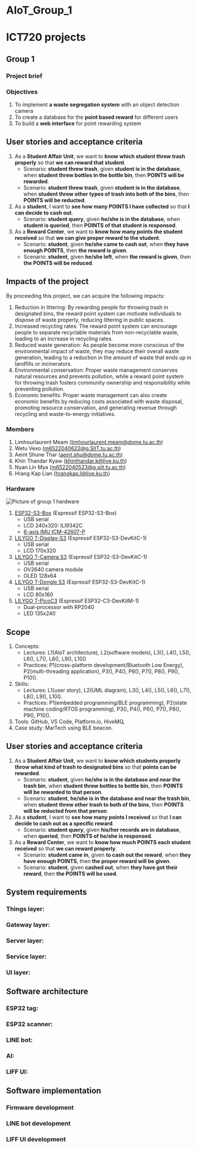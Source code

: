# AIoT_Group_1

# ICT720 projects

## Group 1
### Project brief

### Objectives
1. To implement **a waste segregation system** with an object detection camera
2. To create a database for the **point based reward** for different users
3. To build a **web interface** for point rewarding system

## User stories and acceptance criteria
1. As a **Student Affair Unit**, we want to **know which student threw trash properly** so that **we can reward that student**.
   * Scenario: **student threw trash**, given **student is in the database**, when **student threw bottles in the bottle bin**, then **POINTS will be rewarded**. 
   * Scenario: **student threw trash**, given **student is in the database**, when **student threw other types of trash into both of the bins**, then **POINTS will be reducted**.
2. As a **student**, I want to **see how many POINTS I have collected** so that **I can decide to cash out**.
   * Scenario: **student query**, given **he/she is in the database**, when **student is queried**, then **POINTS of that student is responsed**.
3. As a **Reward Center**, we want to **know how many points the student received** so that **we can give proper reward to the student**.
   * Scenario: **student**, given **he/she came to cash out**, when **they have enough POINTS**, then **the reward is given**.
   * Scenario: **student**, given **he/she left**, when **the reward is given**, then **the POINTS will be reduced**.

## Impacts of the project
By proceeding this project, we can acquire the following impacts:
   1. Reduction in littering: By rewarding people for throwing trash in designated bins, the reward point system can motivate individuals to dispose of waste properly, 
      reducing littering in public spaces. 
   3. Increased recycling rates: The reward point system can encourage people to separate recyclable materials from non-recyclable waste, leading to an increase in           recycling rates.
   4. Reduced waste generation: As people become more conscious of the environmental impact of waste, they may reduce their overall waste generation, leading to a           reduction in the amount of waste that ends up in landfills or incinerators.
   5. Environmental conservation: Proper waste management conserves natural resources and prevents pollution, while a reward point system for throwing trash fosters         community ownership and responsibility while preventing pollution.
   6. Economic benefits:  Proper waste management can also create economic benefits by reducing costs associated with waste disposal, promoting resource conservation,       and generating revenue through recycling and waste-to-energy initiatives.

### Members
1. Limhourlaurent Meam (limhourlaurent.meam@dome.tu.ac.th)
2. Wetu Vexo (m6522040622@g.SIIT.tu.ac.th)
3. Aeint Shune Thar (aeint.shu@dome.tu.ac.th)
4. Khin Thandar Kyaw (khinthandar.k@live.ku.th)
5. Nyan Lin Mya (m6522040523@g.siit.tu.ac.th)
6. Hrang Kap Lian (hrangkap.l@live.ku.th)

### Hardware
![Picture of group 1 hardware](/images/HW_group_1.jpg)
1. [ESP32-S3-Box](https://github.com/espressif/esp-box) (Espressif ESP32-S3-Box)
   * USB serial
   * LCD 240x320: ILI9342C
   * [6-axis IMU ICM-42607-P](https://invensense.tdk.com/products/motion-tracking/6-axis/icm-42670-p/)
2. [LILYGO T-Display-S3](https://github.com/Xinyuan-LilyGO/T-Display-S3) (Espressif ESP32-S3-DevKitC-1)
   * USB serial
   * LCD 170x320
3. [LILYGO T-Camera S3](https://www.lilygo.cc/products/t-camera-s3) (Espressif ESP32-S3-DevKitC-1)
   * USB serial
   * OV2640 camera module
   * OLED 128x64
4. [LILYGO T-Dongle S3](https://github.com/Xinyuan-LilyGO/T-Dongle-S3) (Espressif ESP32-S3-DevKitC-1)
   * USB serial
   * LCD 80x160
5. [LILYGO T-PicoC3](https://github.com/Xinyuan-LilyGO/T-PicoC3) (Espressif ESP32-C3-DevKitM-1)
   * Dual-processor with RP2040
   * LED 135x240


## Scope
1. Concepts: 
   * Lectures: L1(AIoT architecture), L2(software models), L3(), L4(), L5(), L6(), L7(), L8(), L9(), L10()
   * Practices: P1(cross-platform development/Bluetooth Low Energy), P2(multi-threading application), P3(), P4(), P6(), P7(), P8(), P9(), P10().
2. Skills:
   * Lectures: L1(user story), L2(UML diagram), L3(), L4(), L5(), L6(), L7(), L8(), L9(), L10().
   * Practices: P1(embedded programming/BLE programming), P2(state machine coding/RTOS programming), P3(), P4(), P6(), P7(), P8(), P9(), P10().
3. Tools: GitHub, VS Code, Platform.io, HiveMQ, 
4. Case study: MarTech using BLE beacon.

## User stories and acceptance criteria
1. As a **Student Affair Unit**, we want to **know which students properly throw what kind of trash to designated bins** so that **points can be rewarded**.
   * Scenario: **student**, given **he/she is in the database and near the trash bin**, when **student threw bottles to bottle bin**, then **POINTS will be rewarded to that person**. 
   * Scenario: **student**, **he/she is in the database and near the trash bin**, when **student threw other trash to both of the bins**, then **POINTS will be reducted from that person**.
2. As a **student**, I want to **see how many points I received** so that **I can decide to cash out as a specific reward**.
   * Scenario: **student query**, given **his/her records are in database**, when **queried**, then **POINTS of he/she is responsed**.
3. As a **Reward Center**, we want to **know how much POINTS each student received** so that **we can reward properly**.
   * Scenario: **student came in**, given **to cash out the reward**, when **they have enough POINTS**, then **the proper reward will be given**.
   * Scenario: **student**, given **cashed out**, when **they have got their reward**, then **the POINTS will be used**.

## System requirements
### Things layer:

### Gateway layer:

### Server layer:

### Service layer:

### UI layer:

## Software architecture
### ESP32 tag:

### ESP32 scanner:

### LINE bot:

### AI:

### LIFF UI: 

## Software implementation
### Firmware development

### LINE bot development

### LIFF UI development
